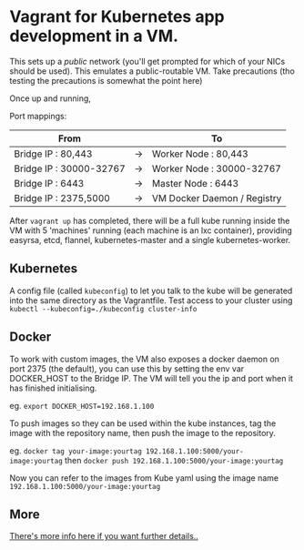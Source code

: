 # Vagrant for Kubernetes app development in a VM.

This sets up a _public_ network (you'll get prompted for which of your NICs should be used). This emulates a public-routable VM. Take precautions (tho testing the precautions is somewhat the point here)

Once up and running, 

Port mappings:

| From                     |    | To                         |
| ------------------------ | -- | -------------------------- |
| Bridge IP : 80,443       | -> |  Worker Node : 80,443      |
| Bridge IP : 30000-32767  | -> |  Worker Node : 30000-32767 |
| Bridge IP : 6443         | -> |  Master Node : 6443        |
| Bridge IP : 2375,5000    | -> |  VM Docker Daemon / Registry | 
  
After `vagrant up` has completed, there will be a full kube running inside the VM with 5 'machines' running (each machine is an lxc container), providing easyrsa, etcd, flannel, kubernetes-master and a single kubernetes-worker.

## Kubernetes

A config file (called `kubeconfig`) to let you talk to the kube will be generated into the same directory as the Vagrantfile. 
Test access to your cluster using `kubectl --kubeconfig=./kubeconfig cluster-info` 

## Docker

To work with custom images, the VM also exposes a docker daemon on port 2375 (the default), you can use this by setting the env var DOCKER_HOST to the Bridge IP. The VM will tell you the ip and port when it has finished initialising. 

eg. `export DOCKER_HOST=192.168.1.100`

To push images so they can be used within the kube instances, tag the image with the repository name, then push the image to the repository. 

eg. `docker tag your-image:yourtag 192.168.1.100:5000/your-image:yourtag`
then `docker push 192.168.1.100:5000/your-image:yourtag`

Now you can refer to the images from Kube yaml using the image name `192.168.1.100:5000/your-image:yourtag`

## More

[There's more info here if you want further details.. ](MORE.md)



